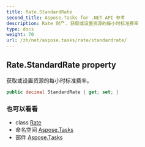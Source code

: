 ```yaml
---
title: Rate.StandardRate
second_title: Aspose.Tasks for .NET API 参考
description: Rate 财产. 获取或设置资源的每小时标准费率
type: docs
weight: 70
url: /zh/net/aspose.tasks/rate/standardrate/
---
```

## Rate.StandardRate property

获取或设置资源的每小时标准费率。

```csharp
public decimal StandardRate { get; set; }
```

### 也可以看看

* class [Rate](../)
* 命名空间 [Aspose.Tasks](../../rate/)
* 部件 [Aspose.Tasks](../../../)


